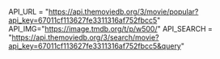 API_URL = "https://api.themoviedb.org/3/movie/popular?api_key=67011cf113627fe3311316af752fbcc5"
API_IMG="https://image.tmdb.org/t/p/w500/"
API_SEARCH = "https://api.themoviedb.org/3/search/movie?api_key=67011cf113627fe3311316af752fbcc5&query"